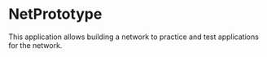 # NetPrototype
This application allows building a network to practice and test applications for the network.
